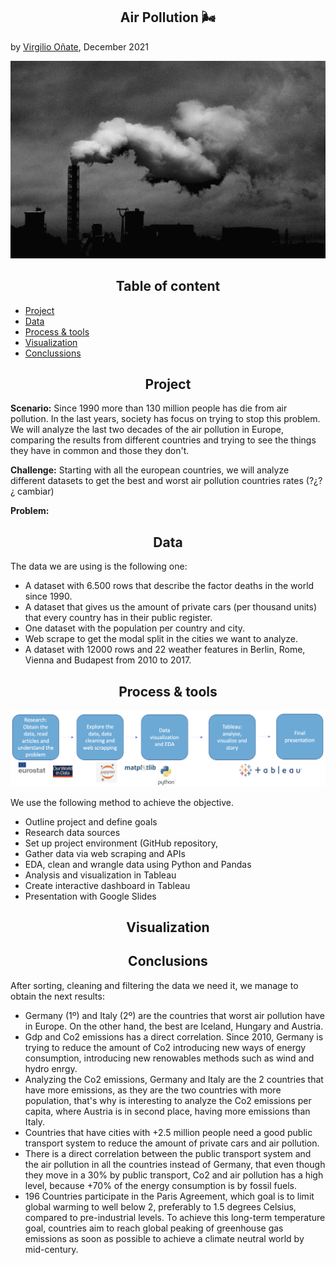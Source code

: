 <h2 align="center"> Air Pollution 🌬 </h2>

by [Virgilio Oñate](https://github.com/vonate5), December 2021

![](images/air_pollution.jpg)

<h2 align="center"> Table of content </h2> 

- [Project](https://github.com/vonate5/final_project#-project-)
- [Data](https://github.com/vonate5/final_project#-data-)
- [Process & tools](https://github.com/vonate5/final_project#-data-)
- [Visualization](https://github.com/vonate5/final_project#-visualization-)
- [Conclussions](https://github.com/vonate5/final_project#-conclusions-)

<h2 align="center"> Project </h2> 

**Scenario:**
Since 1990 more than 130 million people has die from air pollution. In the last years, society has focus on trying to stop this problem.
We will analyze the last two decades of the air pollution in Europe, comparing the results from different countries and trying to see the things they have in common  and those they don't.

**Challenge:**
Starting with all the european countries, we will analyze different datasets to get the best and worst air pollution countries rates (?¿?¿ cambiar)

**Problem:**

<h2 align="center"> Data </h2> 

The data we are using is the following one:

- A dataset with 6.500 rows that describe the factor deaths in the world since 1990.
- A dataset that gives us the amount of private cars (per thousand units) that every country has in their public register.
- One dataset with the population per country and city.
- Web scrape to get the modal split in the cities we want to analyze.
- A dataset with 12000 rows and 22 weather features in Berlin, Rome, Vienna and Budapest from 2010 to 2017.


<h2 align="center"> Process & tools </h2> 

![](images/workflow.jpg)

We use the following method to achieve the objective.

- Outline project and define goals
- Research data sources
- Set up project environment (GitHub repository, 
- Gather data via web scraping and APIs
- EDA, clean and wrangle data using Python and Pandas
- Analysis and visualization in Tableau
- Create interactive dashboard in Tableau
- Presentation with Google Slides

<h2 align="center"> Visualization </h2> 

<h2 align="center"> Conclusions </h2> 

After sorting, cleaning and filtering the data we need it, we manage to obtain the next results:
- Germany (1º) and Italy (2º) are the countries that worst air pollution have in Europe. On the other hand, the best are Iceland, Hungary and Austria.
- Gdp and Co2 emissions has a direct correlation. Since 2010, Germany is trying to reduce the amount of Co2 introducing new ways of energy consumption, introducing new renowables methods such as wind and hydro enrgy.
- Analyzing the Co2 emissions, Germany and Italy are the 2 countries that have more emissions, as they are the two countries with more population, that's why is interesting to analyze the Co2 emissions per capita, where Austria is in second place, having more emissions than Italy. 
- Countries that have cities with +2.5 million people need a good public transport system to reduce the amount of private cars and air pollution.
- There is a direct correlation between the public transport system and the air pollution in all the countries instead of Germany, that even though they move in a 30% by public transport, Co2 and air pollution has a high level, because +70% of the energy consumption is by fossil fuels.
- 196 Countries participate in the Paris Agreement, which  goal is to limit global warming to well below 2, preferably to 1.5 degrees Celsius, compared to pre-industrial levels. To achieve this long-term temperature goal, countries aim to reach global peaking of greenhouse gas emissions as soon as possible to achieve a climate neutral world by mid-century.





